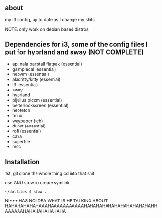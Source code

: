## about
my i3 config, up to date as I change my shits

NOTE: only work on debian based distros

## Dependencies for i3, some of the config files I put for hyprland and sway (NOT COMPLETE)
- apt nala pacstall flatpak (essential)
- gsimplecal (essential)
- neovim (essential)
- alacritty/kitty (essential)
- i3 (essential)
- sway
- hyprland
- pijulius picom (essential)
- betterlockscreen (essential)
- neofetch
- tmux
- waypaper (feh)
- dunst (essential)
- rofi (essential)
- cava
- superfile
- moc

## Installation

1st, git clone the whole thing
cd into that shit


use GNU stow to create symlink

``````
~/dotfiles $ stow .
``````

NI*** HAS NO IDEA WHAT IS HE TALKING ABOUT HAHAHAHAHAHAAAHAAAAAAAAAAAHAHAHAHAHAHAHAHAHAHAHAHHAAAAAAHAHAHAHAHAHAHA
